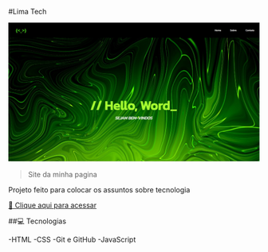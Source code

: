 #Lima Tech

![visualização](./assets/site%20web.jpg)

> Site da minha pagina 

Projeto feito para colocar os assuntos sobre tecnologia

[🔗 Clique aqui para acessar](https://gustavosl1.github.io/tech/)

##💻 Tecnologias 

-HTML
-CSS
-Git e GitHub
-JavaScript
